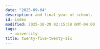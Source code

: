 ```yaml
---
date: "2025-09-04"
description: and final year of school.
id: index
modified: 2025-10-29 02:15:58 GMT-04:00
tags:
  - university
title: twenty-five-twenty-six
---
```

